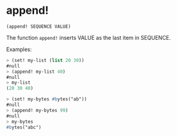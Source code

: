 # append!

`(append! SEQUENCE VALUE)`

The function `append!` inserts VALUE as the last item in SEQUENCE.

Examples:

```lisp
> (set! my-list (list 20 30))
#null
> (append! my-list 40)
#null
> my-list
(20 30 40)

> (set! my-bytes #bytes("ab"))
#null
> (append! my-bytes 99)
#null
> my-bytes
#bytes("abc")
```
